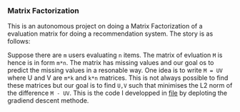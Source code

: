 ### Matrix Factorization

This is an autonomous project on doing a Matrix Factorization of a evaluation matrix for doing a recommendation system. The story is as follows:

Suppose there are `m` users evaluating `n` items. The matrix of evluation `M` is hence is in form `m*n`. The matrix has
missing values and our goal os to predict the missing values in a resonable way. One idea is to write `M = UV` where U and V are `m*k` and `k*n` matrices. This is not always possible to find these matrices but our goal is to find `U,V` such that minimises the L2 norm of the difference `M - UV`. This is the code I developped in [file](https://github.com/saeedhadikhanloo/MyProjectsCodes/blob/master/Recommandation%20System/Rec1.ipynb) by deploting the gradiend descent methode.
